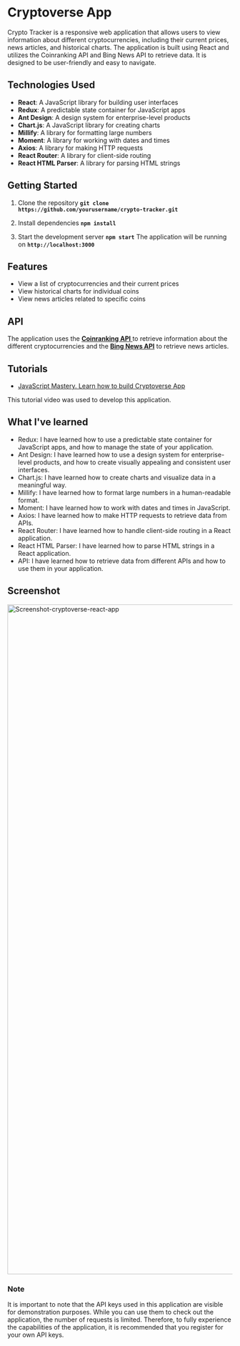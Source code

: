 

# Cryptoverse App

Crypto Tracker is a responsive web application that allows users to view information about different cryptocurrencies, including their current prices, news articles, and historical charts. The application is built using React and utilizes the Coinranking API and Bing News API to retrieve data. It is designed to be user-friendly and easy to navigate.

## Technologies Used

- **React**: A JavaScript library for building user interfaces
- **Redux**: A predictable state container for JavaScript apps
- **Ant Design**: A design system for enterprise-level products
- **Chart.js**: A JavaScript library for creating charts
- **Millify**: A library for formatting large numbers
- **Moment**: A library for working with dates and times
- **Axios**: A library for making HTTP requests
- **React Router**: A library for client-side routing
- **React HTML Parser**: A library for parsing HTML strings


## Getting Started

1. Clone the repository
**`git clone https://github.com/yourusername/crypto-tracker.git`**

2. Install dependencies
**`npm install`**
3. Start the development server
**`npm start`**
The application will be running on **`http://localhost:3000`**

## Features

- View a list of cryptocurrencies and their current prices
- View historical charts for individual coins
- View news articles related to specific coins

## API

The application uses the [ **Coinranking API** ](https://coinranking.com/) to retrieve information about the different cryptocurrencies and the [**Bing News API**](https://www.bing.com/news/) to retrieve news articles.


## Tutorials

- [JavaScript Mastery. Learn how to build Cryptoverse App](https://www.youtube.com/watch?v=9DDX3US3kss)

This tutorial video was used to develop this application. 

## What I've learned

- Redux: I have learned how to use a predictable state container for JavaScript apps, and how to manage the state of your application.
- Ant Design: I have learned how to use a design system for enterprise-level products, and how to create visually appealing and consistent user interfaces.
- Chart.js: I have learned how to create charts and visualize data in a meaningful way.
- Millify: I have learned how to format large numbers in a human-readable format.
- Moment: I have learned how to work with dates and times in JavaScript.
- Axios: I have learned how to make HTTP requests to retrieve data from APIs.
- React Router: I have learned how to handle client-side routing in a React application.
- React HTML Parser: I have learned how to parse HTML strings in a React application.
- API: I have learned how to retrieve data from different APIs and how to use them in your application.

## Screenshot 
<img width="1500" alt="Screenshot-cryptoverse-react-app" src="https://user-images.githubusercontent.com/61385379/214723854-45d13e1a-1db4-4651-acfd-35686a77758b.png">

### Note
It is important to note that the API keys used in this application are visible for demonstration purposes. While you can use them to check out the application, the number of requests is limited. Therefore, to fully experience the capabilities of the application, it is recommended that you register for your own API keys.
